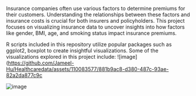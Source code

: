 Insurance companies often use various factors to determine premiums for their customers. Understanding the relationships between these factors and insurance costs is crucial for both insurers and policyholders. This project focuses on visualizing insurance data to uncover insights into how factors like gender, BMI, age, and smoking status impact insurance premiums.

R scripts included in this repository utilize popular packages such as ggplot2, boxplot to create insightful visualizations. Some of the visualizations explored in this project include:
![image](https://github.com/Jameel-Hu/Healthcaredata/assets/110083577/881b9ac8-d380-487c-93ae-82a2da877c9c

![image](https://github.com/Jameel-Hu/Healthcaredata/assets/110083577/7861c7c6-4048-4e11-b8f1-169f8a9009ec)





